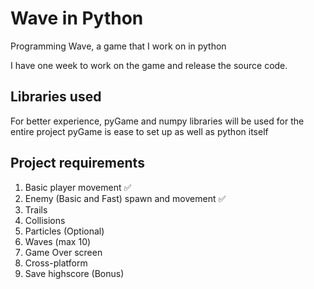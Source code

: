 # Wave in Python

Programming Wave, a game that I work on in python

I have one week to work on the game and release the source code.

## Libraries used
For better experience, pyGame and numpy libraries will be used for the entire project
pyGame is ease to set up as well as python itself

## Project requirements
1. Basic player movement ✅
2. Enemy (Basic and Fast) spawn and movement ✅
3. Trails
4. Collisions
5. Particles (Optional)
6. Waves (max 10)
7. Game Over screen
8. Cross-platform
9. Save highscore (Bonus)